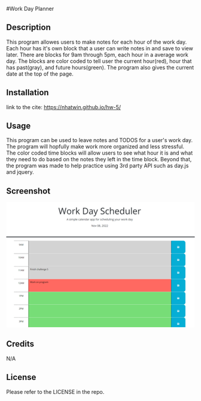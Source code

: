 #Work Day Planner

## Description

This program allowes users to make notes for each hour of the work day. Each hour has it's own block that a user can write notes in and save to view later. There are blocks for 9am through 5pm, each hour in a average work day. The blocks are color coded to tell user the current hour(red), hour that has past(gray), and future hours(green). The program also gives the current date at the top of the page.

## Installation

link to the cite: https://nhatwin.github.io/hw-5/

## Usage

This program can be used to leave notes and TODOS for a user's work day. The program will hopfully make work more organized and less stressful. The color coded time blocks will allow users to see what hour it is and what they need to do based on the notes they left in the time block. Beyond that, the program was made to help practice using 3rd party API such as day.js and jquery.

## Screenshot

![screemshot of website](./Screenshot5.png)

## Credits

N/A

## License

Please refer to the LICENSE in the repo.
